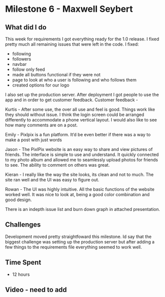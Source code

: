 # Milestone 6 - Maxwell Seybert
## What did I do
This week for requirements I got everything ready for the 1.0 release. I fixed pretty much all remaining issues that were left in the code. I fixed:
- following
- followers
- navbar
- follow only feed
- made all buttons functional if they were not
- page to look at who a user is following and who follows them
- created options for our logo

I also set up the production server. After deployment I got people to use the app and in order to get customer feedback. 
Customer feedback - 

Kurtis - After some use, the over all use and feel is good. Things work like they should without issue. I think the login screen could be arranged differently to accommodate a phone vertical layout. I would also like to see how many comments are on a post.

Emily - Pixlpix is a fun platform. It’d be even better if there was a way to make a post with just words

Jason - The PixlPix website is an easy way to share and view pictures of friends. The interface is simple to use and understand. It quickly connected to my photo album and allowed me to seamlessly upload photos for friends to see. The ability to comment on others was great. 


Kieran - I really like the way the site looks, its clean and not to much. The site ran well and the UI was easy to figure out.

Rowan - The UI was highly intuitive. All the basic functions of the website worked well. It was nice to look at, being a good color combination and good design. 

There is an indepth issue list and burn down graph in attached presentation.
## Challenges
Development moved pretty straightfoward this milestone. Id say that the biggest challenge was setting up the production server but after adding a few things to the requirements file everything seemed to work well. 

## Time Spent
- 12 hours

## Video - need to add